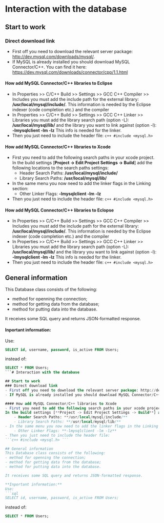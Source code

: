 # Interaction with the database

## Start to work
### Direct download link
- First off you need to download the relevant server package: http://dev.mysql.com/downloads/mysql/.
- If MySQL is already installed you should download MySQL Connector/C++. You can find it here: https://dev.mysql.com/downloads/connector/cpp/1.1.html

#### How add MySQL Connector/C++ libraries to Eclipse
- In Properties >> C/C++ Build >> Settings >> GCC C++ Compiler >> Includes you must add the include path for the external library:  **/usr/local/mysql/include/**.
This information is needed by the Eclipse indexer (code completion etc.) and the compiler
- In Properties >> C/C++ Build >> Settings >> GCC C++ Linker >> Libraries you must add the library search path (option -L): **/usr/local/mysql/lib/**
and the library you want to link against (option -l): **-lmysqlclient -lm -lz** This info is needed for the linker.
- Then you just need to include the header file:
```c++ #include <mysql.h> ```

#### How add MySQL Connector/C++ libraries to Xcode
- First you need to add the following search paths in your xcode project.
In the build settings [**Project -> Edit Project Settings -> Build**] add the following locations to the search paths settings:
    - Header Search Paths: **/usr/local/mysql/include/**
    - Library Search Paths: **/usr/local/mysql/lib/**
- In the same menu you now need to add the linker flags in the Linking section:
    - Other Linker Flags: **-lmysqlclient -lm -lz**
- Then you just need to include the header file:
```c++ #include <mysql.h> ```

#### How add MySQL Connector/C++ libraries to Eclopse
- In Properties >> C/C++ Build >> Settings >> GCC C++ Compiler >> Includes you must add the include path for the external library:  **/usr/local/mysql/include/**.
This information is needed by the Eclipse indexer (code completion etc.) and the compiler
- In Properties >> C/C++ Build >> Settings >> GCC C++ Linker >> Libraries you must add the library search path (option -L): **/usr/local/mysql/lib/**
and the library you want to link against (option -l): **-lmysqlclient -lm -lz** This info is needed for the linker.
- Then you just need to include the header file:
```c++ #include <mysql.h> ```

## General information
This Database class consists of the following:
- method for openning the connection;
- method for getting data from the database;
- method for putting data into the database.

It receives some SQL query and returns JSON-formatted response.

#### Inportant information: 
Use: 
```sql
SELECT id, username, password, is_active FROM Users;
```
instead of:
```sql
SELECT * FROM Users;
```# Interaction with the database

## Start to work
### Direct download link
- First off you need to download the relevant server package: http://dev.mysql.com/downloads/mysql/.
- If MySQL is already installed you should download MySQL Connector/C++. You can find it here: https://dev.mysql.com/downloads/connector/cpp/1.1.html

#### How add MySQL Connector/C++ libraries to Xcode
- First you need to add the following search paths in your xcode project.
In the build settings [**Project -> Edit Project Settings -> Build**] add the following locations to the search paths settings:
    - Header Search Paths: **/usr/local/mysql/include/**
    - Library Search Paths: **/usr/local/mysql/lib/**
- In the same menu you now need to add the linker flags in the Linking section:
    - Other Linker Flags: **-lmysqlclient -lm -lz**
- Then you just need to include the header file:
```c++ #include <mysql.h> ```

## General information
This Database class consists of the following:
- method for openning the connection;
- method for getting data from the database;
- method for putting data into the database.

It receives some SQL query and returns JSON-formatted response. 

**Inportant information:** 
Use: 
```sql
SELECT id, username, password, is_active FROM Users;
```
instead of:
```sql
SELECT * FROM Users;
```
